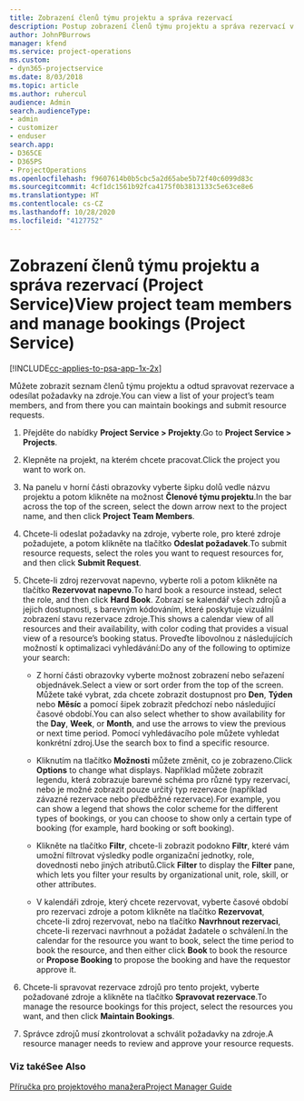 ```yaml
---
title: Zobrazení členů týmu projektu a správa rezervací
description: Postup zobrazení členů týmu projektu a správa rezervací v Project Service
author: JohnPBurrows
manager: kfend
ms.service: project-operations
ms.custom:
- dyn365-projectservice
ms.date: 8/03/2018
ms.topic: article
ms.author: ruhercul
audience: Admin
search.audienceType:
- admin
- customizer
- enduser
search.app:
- D365CE
- D365PS
- ProjectOperations
ms.openlocfilehash: f9607614b0b5cbc5a2d65abe5b72f40c6099d83c
ms.sourcegitcommit: 4cf1dc1561b92fca4175f0b3813133c5e63ce8e6
ms.translationtype: HT
ms.contentlocale: cs-CZ
ms.lasthandoff: 10/28/2020
ms.locfileid: "4127752"
---
```

# <a name="view-project-team-members-and-manage-bookings-project-service"></a><span data-ttu-id="1d44a-103">Zobrazení členů týmu projektu a správa rezervací (Project Service)</span><span class="sxs-lookup"><span data-stu-id="1d44a-103">View project team members and manage bookings (Project Service)</span></span>

[!INCLUDE[cc-applies-to-psa-app-1x-2x](../includes/cc-applies-to-psa-app-1x-2x.md)]

<span data-ttu-id="1d44a-104">Můžete zobrazit seznam členů týmu projektu a odtud spravovat rezervace a odesílat požadavky na zdroje.</span><span class="sxs-lookup"><span data-stu-id="1d44a-104">You can view a list of your project’s team members, and from there you can maintain bookings and submit resource requests.</span></span>  
  
1.  <span data-ttu-id="1d44a-105">Přejděte do nabídky **Project Service > Projekty**.</span><span class="sxs-lookup"><span data-stu-id="1d44a-105">Go to **Project Service > Projects**.</span></span>  
  
2.  <span data-ttu-id="1d44a-106">Klepněte na projekt, na kterém chcete pracovat.</span><span class="sxs-lookup"><span data-stu-id="1d44a-106">Click the project you want to work on.</span></span>  
  
3.  <span data-ttu-id="1d44a-107">Na panelu v horní části obrazovky vyberte šipku dolů vedle názvu projektu a potom klikněte na možnost **Členové týmu projektu**.</span><span class="sxs-lookup"><span data-stu-id="1d44a-107">In the bar across the top of the screen, select the down arrow next to the project name, and then click **Project Team Members**.</span></span>  
  
4.  <span data-ttu-id="1d44a-108">Chcete-li odeslat požadavky na zdroje, vyberte role, pro které zdroje požadujete, a potom klikněte na tlačítko **Odeslat požadavek**.</span><span class="sxs-lookup"><span data-stu-id="1d44a-108">To submit resource requests, select the roles you want to request resources for, and then click **Submit Request**.</span></span>  
  
5.  <span data-ttu-id="1d44a-109">Chcete-li zdroj rezervovat napevno, vyberte roli a potom klikněte na tlačítko **Rezervovat napevno**.</span><span class="sxs-lookup"><span data-stu-id="1d44a-109">To hard book a resource instead, select the role, and then click **Hard Book**.</span></span> <span data-ttu-id="1d44a-110">Zobrazí se kalendář všech zdrojů a jejich dostupnosti, s barevným kódováním, které poskytuje vizuální zobrazení stavu rezervace zdroje.</span><span class="sxs-lookup"><span data-stu-id="1d44a-110">This shows a calendar view of all resources and their availability, with color coding that provides a visual view of a resource’s booking status.</span></span> <span data-ttu-id="1d44a-111">Proveďte libovolnou z následujících možností k optimalizaci vyhledávání:</span><span class="sxs-lookup"><span data-stu-id="1d44a-111">Do any of the following to optimize your search:</span></span>  
  
    -   <span data-ttu-id="1d44a-112">Z horní části obrazovky vyberte možnost zobrazení nebo seřazení objednávek.</span><span class="sxs-lookup"><span data-stu-id="1d44a-112">Select a view or sort order from the top of the screen.</span></span> <span data-ttu-id="1d44a-113">Můžete také vybrat, zda chcete zobrazit dostupnost pro **Den**, **Týden** nebo **Měsíc** a pomocí šipek zobrazit předchozí nebo následující časové období.</span><span class="sxs-lookup"><span data-stu-id="1d44a-113">You can also select whether to show availability for the **Day**, **Week**, or **Month**, and use the arrows to view the previous or next time period.</span></span> <span data-ttu-id="1d44a-114">Pomocí vyhledávacího pole můžete vyhledat konkrétní zdroj.</span><span class="sxs-lookup"><span data-stu-id="1d44a-114">Use the search box to find a specific resource.</span></span>  
  
    -   <span data-ttu-id="1d44a-115">Kliknutím na tlačítko **Možnosti** můžete změnit, co je zobrazeno.</span><span class="sxs-lookup"><span data-stu-id="1d44a-115">Click **Options** to change what displays.</span></span> <span data-ttu-id="1d44a-116">Například můžete zobrazit legendu, která zobrazuje barevné schéma pro různé typy rezervací, nebo je možné zobrazit pouze určitý typ rezervace (například závazné rezervace nebo předběžné rezervace).</span><span class="sxs-lookup"><span data-stu-id="1d44a-116">For example, you can show a legend that shows the color scheme for the different types of bookings, or you can choose to show only a certain type of booking (for example, hard booking or soft booking).</span></span>  
  
    -   <span data-ttu-id="1d44a-117">Klikněte na tlačítko **Filtr**, chcete-li zobrazit podokno **Filtr**, které vám umožní filtrovat výsledky podle organizační jednotky, role, dovednosti nebo jiných atributů.</span><span class="sxs-lookup"><span data-stu-id="1d44a-117">Click **Filter** to display the **Filter** pane, which lets you filter your results by organizational unit, role, skill, or other attributes.</span></span>  
  
    -   <span data-ttu-id="1d44a-118">V kalendáři zdroje, který chcete rezervovat, vyberte časové období pro rezervaci zdroje a potom klikněte na tlačítko **Rezervovat**, chcete-li zdroj rezervovat, nebo na tlačítko **Navrhnout rezervaci**, chcete-li rezervaci navrhnout a požádat žadatele o schválení.</span><span class="sxs-lookup"><span data-stu-id="1d44a-118">In the calendar for the resource you want to book, select the time period to book the resource, and then either click **Book** to book the resource or **Propose Booking** to propose the booking and have the requestor approve it.</span></span>  
  
6.  <span data-ttu-id="1d44a-119">Chcete-li spravovat rezervace zdrojů pro tento projekt, vyberte požadované zdroje a klikněte na tlačítko **Spravovat rezervace**.</span><span class="sxs-lookup"><span data-stu-id="1d44a-119">To manage the resource bookings for this project, select the resources you want, and then click **Maintain Bookings**.</span></span>  
  
7.  <span data-ttu-id="1d44a-120">Správce zdrojů musí zkontrolovat a schválit požadavky na zdroje.</span><span class="sxs-lookup"><span data-stu-id="1d44a-120">A resource manager needs to review and approve your resource requests.</span></span>  
  
### <a name="see-also"></a><span data-ttu-id="1d44a-121">Viz také</span><span class="sxs-lookup"><span data-stu-id="1d44a-121">See Also</span></span>  
 [<span data-ttu-id="1d44a-122">Příručka pro projektového manažera</span><span class="sxs-lookup"><span data-stu-id="1d44a-122">Project Manager Guide</span></span>](../psa/project-manager-guide.md)
